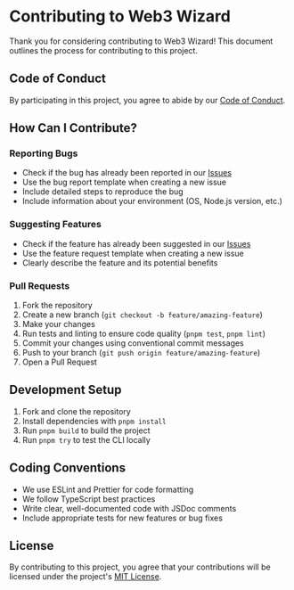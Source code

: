 # Contributing to Web3 Wizard

Thank you for considering contributing to Web3 Wizard! This document outlines the process for contributing to this project.

## Code of Conduct

By participating in this project, you agree to abide by our [Code of Conduct](CODE_OF_CONDUCT.md).

## How Can I Contribute?

### Reporting Bugs

- Check if the bug has already been reported in our [Issues](https://github.com/HAPPYS1NGH/web3-wizard/issues)
- Use the bug report template when creating a new issue
- Include detailed steps to reproduce the bug
- Include information about your environment (OS, Node.js version, etc.)

### Suggesting Features

- Check if the feature has already been suggested in our [Issues](https://github.com/HAPPYS1NGH/web3-wizard/issues)
- Use the feature request template when creating a new issue
- Clearly describe the feature and its potential benefits

### Pull Requests

1. Fork the repository
2. Create a new branch (`git checkout -b feature/amazing-feature`)
3. Make your changes
4. Run tests and linting to ensure code quality (`pnpm test`, `pnpm lint`)
5. Commit your changes using conventional commit messages
6. Push to your branch (`git push origin feature/amazing-feature`)
7. Open a Pull Request

## Development Setup

1. Fork and clone the repository
2. Install dependencies with `pnpm install`
3. Run `pnpm build` to build the project
4. Run `pnpm try` to test the CLI locally

## Coding Conventions

- We use ESLint and Prettier for code formatting
- We follow TypeScript best practices
- Write clear, well-documented code with JSDoc comments
- Include appropriate tests for new features or bug fixes

## License

By contributing to this project, you agree that your contributions will be licensed under the project's [MIT License](LICENSE).
